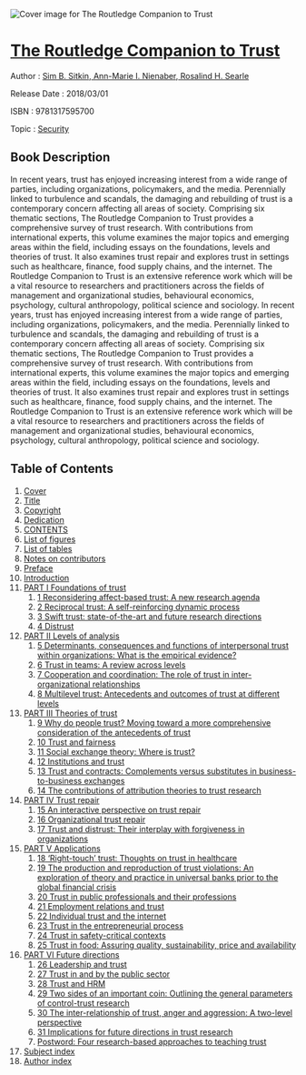 ![Cover image for The Routledge Companion to Trust](https://imgdetail.ebookreading.net/cover/cover/security/EB9781317595700.jpg)

[The Routledge Companion to Trust](https://ebookreading.net/view/book/The+Routledge+Companion+to+Trust-EB9781317595700_1.html "The Routledge Companion to Trust")
====================================================================================================================

Author : [Sim B. Sitkin](https://ebookreading.net/search/author/Sim+B.+Sitkin),[ Ann-Marie I. Nienaber](https://ebookreading.net/search/author/+Ann-Marie+I.+Nienaber),[ Rosalind H. Searle](https://ebookreading.net/search/author/+Rosalind+H.+Searle)

Release Date : 2018/03/01

ISBN : 9781317595700

Topic : [Security](https://ebookreading.net/search/category/security)

Book Description
-----------------

In recent years, trust has enjoyed increasing interest from a wide range of parties, including organizations, policymakers, and the media. Perennially linked to turbulence and scandals, the damaging and rebuilding of trust is a contemporary concern affecting all areas of society.
Comprising six thematic sections, The Routledge Companion to Trust provides a comprehensive survey of trust research. With contributions from international experts, this volume examines the major topics and emerging areas within the field, including essays on the foundations, levels and theories of trust. It also examines trust repair and explores trust in settings such as healthcare, finance, food supply chains, and the internet.
 The Routledge Companion to Trust is an extensive reference work which will be a vital resource to researchers and practitioners across the fields of management and organizational studies, behavioural economics, psychology, cultural anthropology, political science and sociology.
              In recent years, trust has enjoyed increasing interest from a wide range of parties, including organizations, policymakers, and the media. Perennially linked to turbulence and scandals, the damaging and rebuilding of trust is a contemporary concern affecting all areas of society.
Comprising six thematic sections, The Routledge Companion to Trust provides a comprehensive survey of trust research. With contributions from international experts, this volume examines the major topics and emerging areas within the field, including essays on the foundations, levels and theories of trust. It also examines trust repair and explores trust in settings such as healthcare, finance, food supply chains, and the internet.
 The Routledge Companion to Trust is an extensive reference work which will be a vital resource to researchers and practitioners across the fields of management and organizational studies, behavioural economics, psychology, cultural anthropology, political science and sociology.
              
Table of Contents
-----------------

1. [Cover](https://ebookreading.net/view/book/The+Routledge+Companion+to+Trust-EB9781317595700_1.html)
1. [Title](https://ebookreading.net/view/book/The+Routledge+Companion+to+Trust-EB9781317595700_5.html)
1. [Copyright](https://ebookreading.net/view/book/The+Routledge+Companion+to+Trust-EB9781317595700_6.html)
1. [Dedication](https://ebookreading.net/view/book/The+Routledge+Companion+to+Trust-EB9781317595700_7.html)
1. [CONTENTS](https://ebookreading.net/view/book/The+Routledge+Companion+to+Trust-EB9781317595700_8.html)
1. [List of figures](https://ebookreading.net/view/book/The+Routledge+Companion+to+Trust-EB9781317595700_9.html)
1. [List of tables](https://ebookreading.net/view/book/The+Routledge+Companion+to+Trust-EB9781317595700_10.html)
1. [Notes on contributors](https://ebookreading.net/view/book/The+Routledge+Companion+to+Trust-EB9781317595700_11.html)
1. [Preface](https://ebookreading.net/view/book/The+Routledge+Companion+to+Trust-EB9781317595700_12.html)
1. [Introduction](https://ebookreading.net/view/book/The+Routledge+Companion+to+Trust-EB9781317595700_13.html)
1. [PART I Foundations of trust](https://ebookreading.net/view/book/The+Routledge+Companion+to+Trust-EB9781317595700_14.html)
    1. [1 Reconsidering affect-based trust: A new research agenda](https://ebookreading.net/view/book/The+Routledge+Companion+to+Trust-EB9781317595700_15.html)
    1. [2 Reciprocal trust: A self-reinforcing dynamic process](https://ebookreading.net/view/book/The+Routledge+Companion+to+Trust-EB9781317595700_16.html)
    1. [3 Swift trust: state-of-the-art and future research directions](https://ebookreading.net/view/book/The+Routledge+Companion+to+Trust-EB9781317595700_17.html)
    1. [4 Distrust](https://ebookreading.net/view/book/The+Routledge+Companion+to+Trust-EB9781317595700_18.html)
1. [PART II Levels of analysis](https://ebookreading.net/view/book/The+Routledge+Companion+to+Trust-EB9781317595700_19.html)
    1. [5 Determinants, consequences and functions of interpersonal trust within organizations: What is the empirical evidence?](https://ebookreading.net/view/book/The+Routledge+Companion+to+Trust-EB9781317595700_20.html)
    1. [6 Trust in teams: A review across levels](https://ebookreading.net/view/book/The+Routledge+Companion+to+Trust-EB9781317595700_21.html)
    1. [7 Cooperation and coordination: The role of trust in inter-organizational relationships](https://ebookreading.net/view/book/The+Routledge+Companion+to+Trust-EB9781317595700_22.html)
    1. [8 Multilevel trust: Antecedents and outcomes of trust at different levels](https://ebookreading.net/view/book/The+Routledge+Companion+to+Trust-EB9781317595700_23.html)
1. [PART III Theories of trust](https://ebookreading.net/view/book/The+Routledge+Companion+to+Trust-EB9781317595700_24.html)
    1. [9 Why do people trust? Moving toward a more comprehensive consideration of the antecedents of trust](https://ebookreading.net/view/book/The+Routledge+Companion+to+Trust-EB9781317595700_25.html)
    1. [10 Trust and fairness](https://ebookreading.net/view/book/The+Routledge+Companion+to+Trust-EB9781317595700_26.html)
    1. [11 Social exchange theory: Where is trust?](https://ebookreading.net/view/book/The+Routledge+Companion+to+Trust-EB9781317595700_27.html)
    1. [12 Institutions and trust](https://ebookreading.net/view/book/The+Routledge+Companion+to+Trust-EB9781317595700_28.html)
    1. [13 Trust and contracts: Complements versus substitutes in business-to-business exchanges](https://ebookreading.net/view/book/The+Routledge+Companion+to+Trust-EB9781317595700_29.html)
    1. [14 The contributions of attribution theories to trust research](https://ebookreading.net/view/book/The+Routledge+Companion+to+Trust-EB9781317595700_30.html)
1. [PART IV Trust repair](https://ebookreading.net/view/book/The+Routledge+Companion+to+Trust-EB9781317595700_31.html)
    1. [15 An interactive perspective on trust repair](https://ebookreading.net/view/book/The+Routledge+Companion+to+Trust-EB9781317595700_32.html)
    1. [16 Organizational trust repair](https://ebookreading.net/view/book/The+Routledge+Companion+to+Trust-EB9781317595700_33.html)
    1. [17 Trust and distrust: Their interplay with forgiveness in organizations](https://ebookreading.net/view/book/The+Routledge+Companion+to+Trust-EB9781317595700_34.html)
1. [PART V Applications](https://ebookreading.net/view/book/The+Routledge+Companion+to+Trust-EB9781317595700_35.html)
    1. [18 ‘Right-touch’ trust: Thoughts on trust in healthcare](https://ebookreading.net/view/book/The+Routledge+Companion+to+Trust-EB9781317595700_36.html)
    1. [19 The production and reproduction of trust violations: An exploration of theory and practice in universal banks prior to the global financial crisis](https://ebookreading.net/view/book/The+Routledge+Companion+to+Trust-EB9781317595700_37.html)
    1. [20 Trust in public professionals and their professions](https://ebookreading.net/view/book/The+Routledge+Companion+to+Trust-EB9781317595700_38.html)
    1. [21 Employment relations and trust](https://ebookreading.net/view/book/The+Routledge+Companion+to+Trust-EB9781317595700_39.html)
    1. [22 Individual trust and the internet](https://ebookreading.net/view/book/The+Routledge+Companion+to+Trust-EB9781317595700_40.html)
    1. [23 Trust in the entrepreneurial process](https://ebookreading.net/view/book/The+Routledge+Companion+to+Trust-EB9781317595700_41.html)
    1. [24 Trust in safety-critical contexts](https://ebookreading.net/view/book/The+Routledge+Companion+to+Trust-EB9781317595700_42.html)
    1. [25 Trust in food: Assuring quality, sustainability, price and availability](https://ebookreading.net/view/book/The+Routledge+Companion+to+Trust-EB9781317595700_43.html)
1. [PART VI Future directions](https://ebookreading.net/view/book/The+Routledge+Companion+to+Trust-EB9781317595700_44.html)
    1. [26 Leadership and trust](https://ebookreading.net/view/book/The+Routledge+Companion+to+Trust-EB9781317595700_45.html)
    1. [27 Trust in and by the public sector](https://ebookreading.net/view/book/The+Routledge+Companion+to+Trust-EB9781317595700_46.html)
    1. [28 Trust and HRM](https://ebookreading.net/view/book/The+Routledge+Companion+to+Trust-EB9781317595700_47.html)
    1. [29 Two sides of an important coin: Outlining the general parameters of control-trust research](https://ebookreading.net/view/book/The+Routledge+Companion+to+Trust-EB9781317595700_48.html)
    1. [30 The inter-relationship of trust, anger and aggression: A two-level perspective](https://ebookreading.net/view/book/The+Routledge+Companion+to+Trust-EB9781317595700_49.html)
    1. [31 Implications for future directions in trust research](https://ebookreading.net/view/book/The+Routledge+Companion+to+Trust-EB9781317595700_50.html)
    1. [Postword: Four research-based approaches to teaching trust](https://ebookreading.net/view/book/The+Routledge+Companion+to+Trust-EB9781317595700_51.html)
1. [Subject index](https://ebookreading.net/view/book/The+Routledge+Companion+to+Trust-EB9781317595700_52.html)
1. [Author index](https://ebookreading.net/view/book/The+Routledge+Companion+to+Trust-EB9781317595700_53.html)
